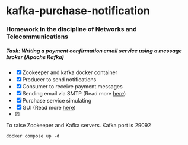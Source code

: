 # kafka-purchase-notification

### Homework in the discipline of Networks and Telecommunications
##### Task: Writing a payment confirmation email service using a message broker (Apache Kafka)


- [x] Zookeeper and kafka docker container
- [X] Producer to send notifications
- [X] Consumer to receive payment messages
- [X] Sending email via SMTP (Read more [here](https://pkg.go.dev/net/smtp))
- [X] Purchase service simulating
- [X] GUI (Read more [here](https://pkg.go.dev/github.com/gen2brain/dlgs))
- [X] 


To raise Zookeeper and Kafka servers. Kafka port is 29092

    docker compose up -d
